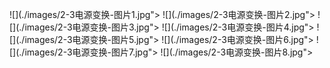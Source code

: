 ![](./images/2-3电源变换-图片1.jpg"></div>
![](./images/2-3电源变换-图片2.jpg"></div>
![](./images/2-3电源变换-图片3.jpg"></div>
![](./images/2-3电源变换-图片4.jpg"></div>
![](./images/2-3电源变换-图片5.jpg"></div>
![](./images/2-3电源变换-图片6.jpg"></div>
![](./images/2-3电源变换-图片7.jpg"></div>
![](./images/2-3电源变换-图片8.jpg"></div>